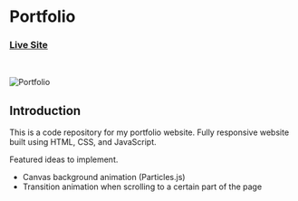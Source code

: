 # Portfolio

### [Live Site](https://calvinwang.me/)

</br >

![Portfolio](https://user-images.githubusercontent.com/76964814/143173256-d1694cbe-6221-42e7-8d1d-88d3f6acfa29.png)

## Introduction
This is a code repository for my portfolio website. Fully responsive website built using HTML, CSS, and JavaScript.

Featured ideas to implement.

- Canvas background animation (Particles.js)
- Transition animation when scrolling to a certain part of the page

<!-- Setup:
- run ```npm i && npm start``` for both client and server side to start the development server -->
